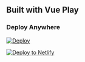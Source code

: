 ## Built with Vue Play

### Deploy Anywhere

[![Deploy](https://www.herokucdn.com/deploy/button.svg)](https://heroku.com/deploy?template=https://github.com/owner/repo)

[![Deploy to Netlify](https://www.netlify.com/img/deploy/button.svg)](https://app.netlify.com/start/deploy?repository=https://github.com/owner/repo&utm_source=github&utm_medium=nextstarter-cs&utm_campaign=devex-cs)
